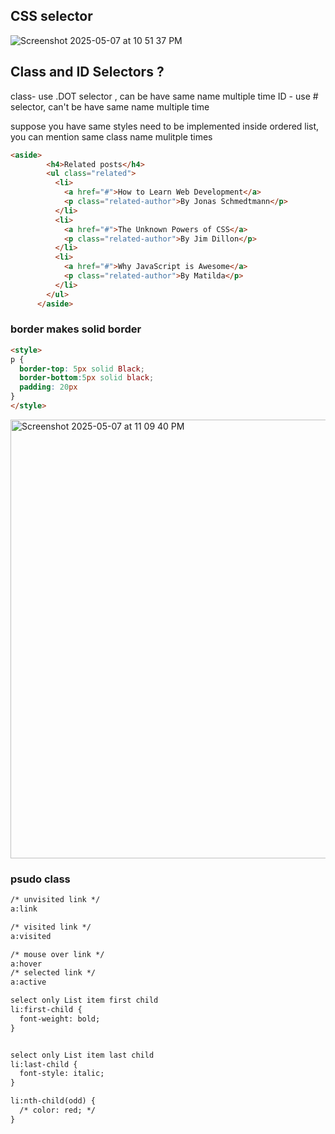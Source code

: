 ## CSS selector
![Screenshot 2025-05-07 at 10 51 37 PM](https://github.com/user-attachments/assets/63db02d8-4c9a-4790-8a25-1cdaa1dc811c)

## Class and ID Selectors ?
class- use .DOT selector , can be have same name multiple time 
ID - use # selector, can't be have same name multiple time  

suppose you have same styles need to be implemented inside ordered list, you can mention same class name mulitple times 
```html
<aside>
        <h4>Related posts</h4>
        <ul class="related">
          <li>
            <a href="#">How to Learn Web Development</a>
            <p class="related-author">By Jonas Schmedtmann</p>
          </li>
          <li>
            <a href="#">The Unknown Powers of CSS</a>
            <p class="related-author">By Jim Dillon</p>
          </li>
          <li>
            <a href="#">Why JavaScript is Awesome</a>
            <p class="related-author">By Matilda</p>
          </li>
        </ul>
      </aside>
```
### border makes solid border 

```html
<style>
p {
  border-top: 5px solid Black;
  border-bottom:5px solid black;
  padding: 20px
}
</style>
```
<img width="702" alt="Screenshot 2025-05-07 at 11 09 40 PM" src="https://github.com/user-attachments/assets/2f390785-e2dd-4ec9-b6fe-4cc4a03dbac3" />

### psudo class

```html
/* unvisited link */
a:link

/* visited link */
a:visited 

/* mouse over link */
a:hover 
/* selected link */
a:active 
```
```html
select only List item first child 
li:first-child {  
  font-weight: bold;
}


select only List item last child 
li:last-child {
  font-style: italic;
}

li:nth-child(odd) {
  /* color: red; */
}
```
